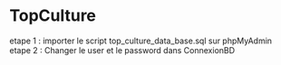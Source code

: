 # TopCulture

etape 1 : importer le script top_culture_data_base.sql sur phpMyAdmin
etape 2 : Changer le user et le password dans ConnexionBD
